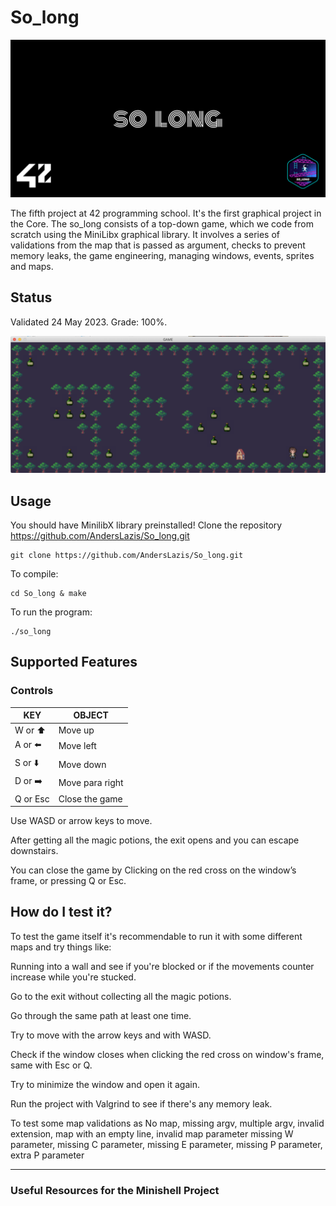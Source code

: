 # So_long

<p align="center">
  <img src="https://github.com/AndersLazis/AndersLazis/blob/main/assets/covers/cover-so_long.png" alt="So_long 42 project badge"/>
</p>

The fifth project at 42 programming school. It's the first graphical project in the Core. The so_long consists of a top-down game, which we code from scratch using the MiniLibx graphical library. It involves a series of validations from the map that is passed as argument, checks to prevent memory leaks, the game engineering, managing windows, events, sprites and maps.


## Status

Validated 24 May 2023. Grade: 100%.
<p align="center">
  <img src="https://github.com/AndersLazis/So_long/blob/master/images/Screen%20Shot%202023-12-31%20at%205.07.35%20PM.png" alt="So_long 42 project screenshot"/>
</p>

## Usage

You should have MinilibX library preinstalled!
Clone the repository https://github.com/AndersLazis/So_long.git
```
git clone https://github.com/AndersLazis/So_long.git
```

To compile:

```shell
cd So_long & make
```

To run the program:

```shell
./so_long
```


## Supported Features

<h3 id="controls" align="left"> Controls </h3>   
    
| KEY |	OBJECT   |
| --------- | ---------- |
| W or ⬆️        |    Move up   |
| A	or ⬅️        |    Move left |
| S	or ⬇️     |    Move down   |
| D or ➡️       |   Move para right|      
| Q or Esc      |   Close the game     | 
    
    
Use WASD or arrow keys to move.	
	
After getting all the magic potions, the exit opens and you can escape downstairs.
	
You can close the game by Clicking on the red cross on the window’s frame, or pressing Q or Esc.
	
<h2 align="left" id="how-did-I-test-it"> How do I test it? </h2>  

To test the game itself it's recommendable to run it with some different maps and try things like:

Running into a wall and see if you're blocked or if the movements counter increase while you're stucked.

Go to the exit without collecting all the magic potions.

Go through the same path at least one time.

Try to move with the arrow keys and with WASD.

Check if the window closes when clicking the red cross on window's frame, same with Esc or Q.

Try to minimize the window and open it again.

Run the project with Valgrind to see if there's any memory leak.

To test some map validations as 
No map, missing argv, multiple argv, invalid extension, map with an empty line, invalid map parameter
missing W parameter, missing C parameter, missing E parameter, missing P parameter, extra P parameter

---
### Useful Resources for the Minishell Project

